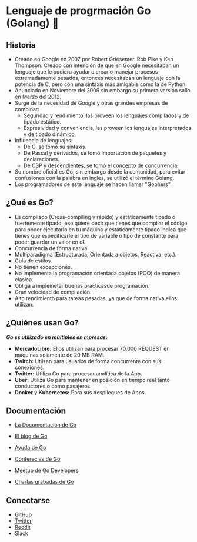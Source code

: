 # Lenguaje de progrmación Go (Golang) 🦫

## Historia

+ Creado en Google en 2007 por Robert Griesemer. Rob Pike y Ken Thompson. Creado con intención de que en Google necesitaban un lenguaje que le pudiera ayudar a crear o manejar procesos extremadamente pesados, entonces necesitaban un lenguaje con la potencia de C, pero con una sintaxis más amigable como la de Python.
+ Anunciado en Noviembre del 2009 sin embargo su primera versión salío en Marzo del 2012.
+ Surge de la necesidad de Google y otras grandes empresas de combinar:
  + Seguridad y rendimiento, las proveen los lenguajes compilados y de tipado estático.
  + Expresividad y conveniencia, las proveen los lenguajes interpretados y de tipado dinámico.
+ Influencia de lenguajes:
  + De C, se tomó su sintaxis.
  + De Pascal y derivados, se tomó importación de paquetes y declaraciones.
  + De CSP y descendientes, se tomó el concepto de concurrencia.
+ Su nombre oficial es Go, sin embargo desde la comunidad, para evitar confusiones con la palabra en ingles, se utilizó el término Golang.
+ Los programadores de este lenguaje se hacen llamar "Gophers".

## ¿Qué es Go?

+ Es compilado (Cross-compiling y rápido) y estáticamente tipado o fuertemente tipado, eso quiere decir que tienes que compilar el código para poder ejecutarlo en tu máquina y estáticamente tipado indica que tienes que especificarle el tipo de variable o tipo de constante para poder guardar un valor en el.
+ Concurrencia de forma nativa.
+ Multiparadigma (Estructurada, Orientada a objetos, Reactiva, etc.).
+ Guía de estilos.
+ No tienen excepciones.
+ No implementa la programación orientada objetos (POO) de manera clasíca.
+ Obliga a implemetar buenas prácticasde programación.
+ Gran velocidad de compilación.
+ Alto rendimiento para tareas pesadas, ya que de forma nativa ellos utilizan.

## ¿Quiénes usan Go?

**_Go es utilizado en múltiples en mpresas:_**

+ **MercadoLibre:** Ellos utilizan para procesar 70.000 REQUEST en máquinas solamente de 20 MB RAM.
+ **Twitch:** Utilzan para usuarios de forma concurrente con sus conexiones.
+ **Twitter:** Utiliza Go para procesar analítica de la App.
+ **Uber:** Utiliza Go para mantener en posición en tiempo real tanto conductores o como pasajeros.
+ **Docker** y **Kubernetes:** Para sus despliegues de Apps.

## Documentación

+ [La Documentación de Go](https://go.dev/)

+ [El blog de Go](https://go.dev/blog/)
+ [Ayuda de Go](https://go.dev/help)
+ [Conferecias de Go](https://github.com/golang/go/wiki/Conferences)
+ [Meetup de Go Developers](https://www.meetup.com/pro/go/)
+ [Charlas grabadas de Go](https://go.dev/talks/)

## Conectarse
+ [GitHub](https://github.com/golang)
+ [Twitter](https://twitter.com/golang)
+ [Reddit](https://www.reddit.com/r/golang/)
+ [Slack](https://invite.slack.golangbridge.org/)